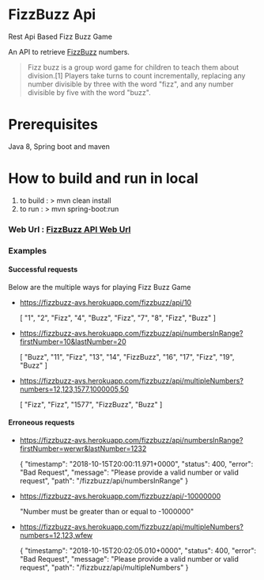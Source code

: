# FizzBuzz Api
Rest Api Based Fizz Buzz Game

An API to retrieve [FizzBuzz](https://en.wikipedia.org/wiki/Fizz_buzz) numbers.

> Fizz buzz is a group word game for children to teach them about division.[1] Players take turns to count incrementally, replacing any number divisible by three with the word "fizz", and any number divisible by five with the word "buzz".

# Prerequisites
Java 8, Spring boot and maven

# How to build and run in local

1. to build : > mvn clean install
2. to run 	: > mvn spring-boot:run 

### Web Url : [FizzBuzz API Web Url](https://fizzbuzz-avs.herokuapp.com/swagger-ui.html#!/fizz-buzz-controller)

### Examples

#### Successful requests
Below are the multiple ways for playing Fizz Buzz Game
- https://fizzbuzz-avs.herokuapp.com/fizzbuzz/api/10
    
    [
      "1",
      "2",
      "Fizz",
      "4",
      "Buzz",
      "Fizz",
      "7",
      "8",
      "Fizz",
      "Buzz"
    ]
- https://fizzbuzz-avs.herokuapp.com/fizzbuzz/api/numbersInRange?firstNumber=10&lastNumber=20
  
    [
      "Buzz",
      "11",
      "Fizz",
      "13",
      "14",
      "FizzBuzz",
      "16",
      "17",
      "Fizz",
      "19",
      "Buzz"
    ]
    
- https://fizzbuzz-avs.herokuapp.com/fizzbuzz/api/multipleNumbers?numbers=12,123,1577,1000005,50
    
    [
      "Fizz",
      "Fizz",
      "1577",
      "FizzBuzz",
      "Buzz"
    ]
        
 #### Erroneous requests    
    
 - https://fizzbuzz-avs.herokuapp.com/fizzbuzz/api/numbersInRange?firstNumber=werwr&lastNumber=1232
    
    {
      "timestamp": "2018-10-15T20:00:11.971+0000",
     "status": 400,
     "error": "Bad Request",
     "message": "Please provide a valid number or valid request",
     "path": "/fizzbuzz/api/numbersInRange"
    }
    
  - https://fizzbuzz-avs.herokuapp.com/fizzbuzz/api/-10000000
    
    "Number must be greater than or equal to -1000000"
    
  - https://fizzbuzz-avs.herokuapp.com/fizzbuzz/api/multipleNumbers?numbers=12,123,wfew
  
     {
       "timestamp": "2018-10-15T20:02:05.010+0000",
       "status": 400,
       "error": "Bad Request",
       "message": "Please provide a valid number or valid request",
       "path": "/fizzbuzz/api/multipleNumbers"
     }
